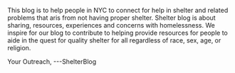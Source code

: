 This blog is to help people in NYC to connect for help in shelter and related  problems that aris from not having proper shelter. Shelter blog is about sharing, resources, experiences and concerns with homelessness. We inspire for our blog to contribute to helping provide resources for people to aide in the quest for quality shelter for all regardless of race, sex, age, or religion.

Your Outreach,
---ShelterBlog